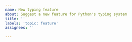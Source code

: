 ```yaml
---
name: New typing feature
about: Suggest a new feature for Python's typing system
title: ''
labels: 'topic: feature'
assignees: ''

---
```


<!-- Please describe the problem you face as well as your idea below, ideally using examples for both. -->
